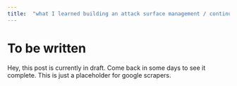 ```yaml
---
title:  "what I learned building an attack surface management / continuous monitoring platform"
---
```

# To be written

Hey, this post is currently in draft. Come back in some days to see it complete. This is just a placeholder for google scrapers. 